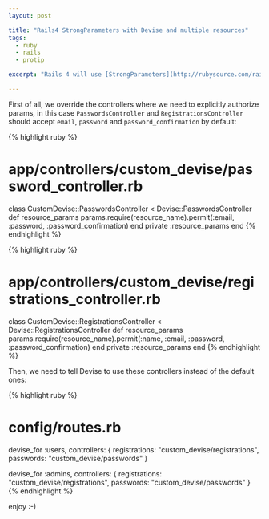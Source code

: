 ```yaml
---
layout: post

title: "Rails4 StrongParameters with Devise and multiple resources"
tags:
  - ruby
  - rails
  - protip

excerpt: "Rails 4 will use [StrongParameters](http://rubysource.com/rails-4-quick-look-strong-parameters/) by default. However, it doesn't seem that Devise is ready for this feature, even using its [rails4 branch](https://github.com/plataformatec/devise/tree/rails4). There's a [good example](https://gist.github.com/kazpsp/3350730) that explains how to solve this problem when dealing with only one resource (eg: ```User```). I forked that code to handle more resources (eg: ```User``` and ```Admin```) without repetitions."

---
```


First of all, we override the controllers where we need to explicitly authorize params, in this case ```PasswordsController``` and ```RegistrationsController``` should accept ```email```, ```password``` and ```password_confirmation``` by default:

{% highlight ruby %}
# app/controllers/custom_devise/password_controller.rb

class CustomDevise::PasswordsController < Devise::PasswordsController
  def resource_params
    params.require(resource_name).permit(:email, :password, :password_confirmation)
  end
  private :resource_params
end
{% endhighlight %}

{% highlight ruby %}
# app/controllers/custom_devise/registrations_controller.rb

class CustomDevise::RegistrationsController < Devise::RegistrationsController
  def resource_params
    params.require(resource_name).permit(:name, :email, :password, :password_confirmation)
  end
  private :resource_params
end
{% endhighlight %}

Then, we need to tell Devise to use these controllers instead of the default ones:

{% highlight ruby %}
# config/routes.rb

devise_for :users, controllers: {
  registrations: "custom_devise/registrations",
  passwords: "custom_devise/passwords"
}

devise_for :admins, controllers: {
  registrations: "custom_devise/registrations",
  passwords: "custom_devise/passwords"
}
{% endhighlight %}

enjoy :-)
